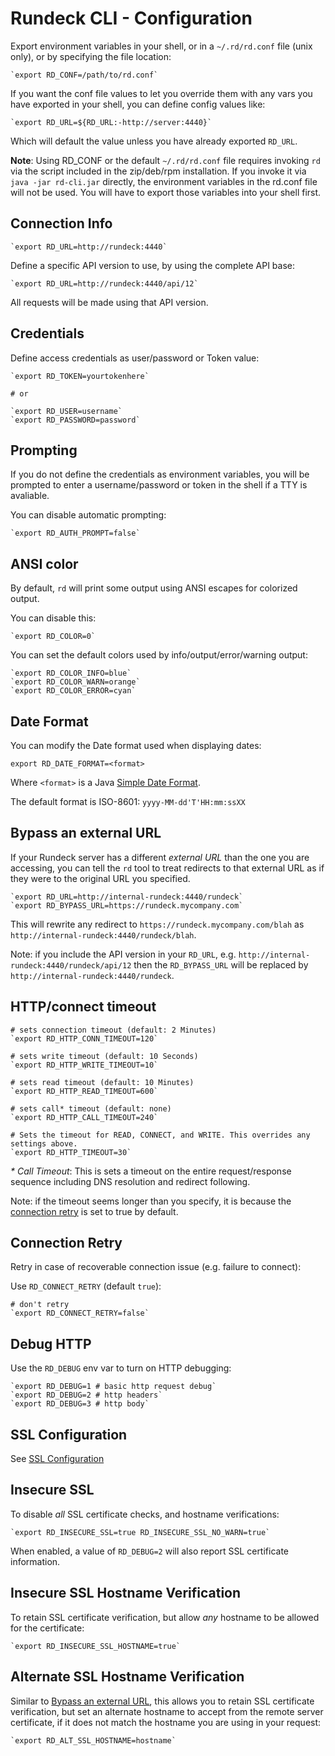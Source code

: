 # Rundeck CLI - Configuration

Export environment variables in your shell, or in a `~/.rd/rd.conf`
file (unix only), or by specifying the file location:

    `export RD_CONF=/path/to/rd.conf`

If you want the conf file values to let you override them with any vars
you have exported in your shell, you can define config values like:

    `export RD_URL=${RD_URL:-http://server:4440}`

Which will default the value unless you have already exported `RD_URL`.

**Note**: Using RD_CONF or the default `~/.rd/rd.conf` file requires invoking `rd` via the script included in the zip/deb/rpm installation.  If you invoke it via `java -jar rd-cli.jar` directly, the environment variables in the rd.conf file will not be used.  You will have to export those variables into your shell first.

## Connection Info

	`export RD_URL=http://rundeck:4440`

Define a specific API version to use, by using the complete API base:

	`export RD_URL=http://rundeck:4440/api/12`

All requests will be made using that API version.

## Credentials

Define access credentials as user/password or Token value:

	`export RD_TOKEN=yourtokenhere`

	# or

	`export RD_USER=username`
	`export RD_PASSWORD=password`

## Prompting

If you do not define the credentials as environment variables,
you will be prompted to enter a username/password or token in
the shell if a TTY is avaliable.

You can disable automatic prompting:

    `export RD_AUTH_PROMPT=false`


## ANSI color

By default, `rd` will print some output using ANSI escapes for colorized output.

You can disable this:

    `export RD_COLOR=0`

You can set the default colors used by info/output/error/warning output:

    `export RD_COLOR_INFO=blue`
    `export RD_COLOR_WARN=orange`
    `export RD_COLOR_ERROR=cyan`

## Date Format

You can modify the Date format used when displaying dates:

	export RD_DATE_FORMAT=<format>

Where `<format>` is a Java [Simple Date Format](#).

The default format is ISO-8601: `yyyy-MM-dd'T'HH:mm:ssXX`

[Simple Date Format]: https://docs.oracle.com/javase/7/docs/api/java/text/SimpleDateFormat.html

## Bypass an external URL

If your Rundeck server has a different *external URL* than the one you are accessing,
you can tell the `rd` tool to treat redirects to that external URL as
if they were to the original URL you specified.

	`export RD_URL=http://internal-rundeck:4440/rundeck`
	`export RD_BYPASS_URL=https://rundeck.mycompany.com`

This will rewrite any redirect to `https://rundeck.mycompany.com/blah`
as `http://internal-rundeck:4440/rundeck/blah`.

Note: if you include the API version in your `RD_URL`, e.g. `http://internal-rundeck:4440/rundeck/api/12` then
the `RD_BYPASS_URL` will be replaced by `http://internal-rundeck:4440/rundeck`.

## HTTP/connect timeout


    # sets connection timeout (default: 2 Minutes)
    `export RD_HTTP_CONN_TIMEOUT=120`

    # sets write timeout (default: 10 Seconds)
    `export RD_HTTP_WRITE_TIMEOUT=10`

    # sets read timeout (default: 10 Minutes)
    `export RD_HTTP_READ_TIMEOUT=600`

    # sets call* timeout (default: none)
    `export RD_HTTP_CALL_TIMEOUT=240`

    # Sets the timeout for READ, CONNECT, and WRITE. This overrides any settings above.
    `export RD_HTTP_TIMEOUT=30`

*\* Call Timeout*: This is sets a timeout on the entire request/response sequence including DNS resolution and redirect following.

Note: if the timeout seems longer than you specify, it is because the [connection retry](#connection-retry) is set to true
by default.

## Connection Retry

Retry in case of recoverable connection issue (e.g. failure to connect):

Use `RD_CONNECT_RETRY` (default `true`):

	# don't retry
	`export RD_CONNECT_RETRY=false`

## Debug HTTP

Use the `RD_DEBUG` env var to turn on HTTP debugging:

	`export RD_DEBUG=1 # basic http request debug`
	`export RD_DEBUG=2 # http headers`
	`export RD_DEBUG=3 # http body`

## SSL Configuration

See [SSL Configuration](./ssl.md)

## Insecure SSL

To disable *all* SSL certificate checks, and hostname verifications:

    `export RD_INSECURE_SSL=true RD_INSECURE_SSL_NO_WARN=true`

When enabled, a value of `RD_DEBUG=2` will also report SSL certificate
information.

## Insecure SSL Hostname Verification

To retain SSL certificate verification, but allow *any* hostname to be
allowed for the certificate:

    `export RD_INSECURE_SSL_HOSTNAME=true`

## Alternate SSL Hostname Verification

Similar to [Bypass an external URL](#bypass-an-external-url), this
allows you to retain SSL certificate verification, but set an
alternate hostname to accept from the remote server certificate, if
it does not match the hostname you are using in your request:

    `export RD_ALT_SSL_HOSTNAME=hostname`
